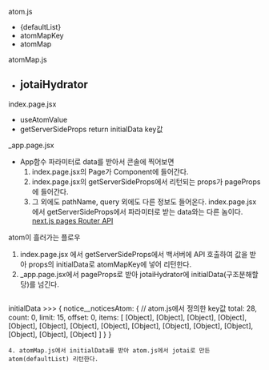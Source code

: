 
atom.js
- {defaultList}
- atomMapKey
- atomMap

atomMap.js
- jotaiHydrator
	- 

index.page.jsx
- useAtomValue
- getServerSideProps return initialData key값

\_app.page.jsx
- App함수 파라미터로 data를 받아서 콘솔에 찍어보면
  1) index.page.jsx의 Page가 Component에 들어간다.
  2) index.page.jsx의 getServerSideProps에서 리턴되는 props가 pageProps에 들어간다.
  3) 그 외에도 pathName, query 외에도 다른 정보도 들어온다.
index.page.jsx에서 getServerSideProps에서 파라미터로 받는 data와는 다른 놈이다.
[next.js pages Router API](https://nextjs.org/docs/pages/building-your-application/rendering)


atom이 흘러가는 플로우
1. index.page.jsx 에서 getServerSideProps에서 백서버에 API 호출하여 값을 받아 props의 initialData로 atomMapKey에 넣어 리턴한다.
2. \_app.page.jsx에서 pageProps로 받아 jotaiHydrator에 initialData(구조분해할당)를 넘긴다.
   ``` js
initialData >>> {
  notice__noticesAtom: { // atom.js에서 정의한 key값
    total: 28,
    count: 0,
    limit: 15,
    offset: 0,
    items: [
      [Object], [Object],
      [Object], [Object],
      [Object], [Object],
      [Object], [Object],
      [Object], [Object],
      [Object], [Object],
      [Object], [Object],
      [Object]
    ]
  }
}
```
4. atomMap.js에서 initialData를 받아 atom.js에서 jotai로 만든 atom(defaultList) 리턴한다.

